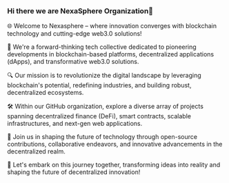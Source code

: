 ### Hi there we are  NexaSphere Organization👋

🌐 Welcome to Nexasphere – where innovation converges with blockchain technology and cutting-edge web3.0 solutions!

🚀 We're a forward-thinking tech collective dedicated to pioneering developments in blockchain-based platforms, decentralized applications (dApps), and transformative web3.0 solutions.

🔍 Our mission is to revolutionize the digital landscape by leveraging blockchain's potential, redefining industries, and building robust, decentralized ecosystems.

🛠️ Within our GitHub organization, explore a diverse array of projects spanning decentralized finance (DeFi), smart contracts, scalable infrastructures, and next-gen web applications.

🌟 Join us in shaping the future of technology through open-source contributions, collaborative endeavors, and innovative advancements in the decentralized realm.

🔗 Let's embark on this journey together, transforming ideas into reality and shaping the future of decentralized innovation!

